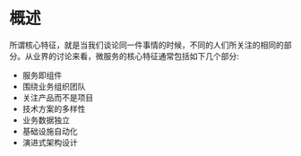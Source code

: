 # 概述

所谓核心特征，就是当我们谈论同一件事情的时候，不同的人们所关注的相同的部分。从业界的讨论来看，微服务的核心特征通常包括如下几个部分:

- 服务即组件
- 围绕业务组织团队
- 关注产品而不是项目
- 技术方案的多样性
- 业务数据独立
- 基础设施自动化
- 演进式架构设计 
